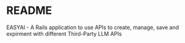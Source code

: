 # README

EASYAI - A Rails application to use APIs to create, manage, save and expirment with different Third-Party LLM APIs

